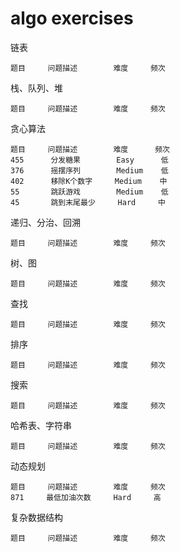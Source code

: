 # algo exercises

链表

    题目     问题描述        难度     频次
    
栈、队列、堆

    题目     问题描述        难度     频次
    
贪心算法
 
    题目     问题描述        难度      频次
    455      分发糖果        Easy      低
    376      摇摆序列        Medium    低
    402      移除K个数字     Medium    中
    55       跳跃游戏        Medium    低
    45       跳到末尾最少     Hard     中
    
递归、分治、回溯

    题目     问题描述        难度     频次

树、图

    题目     问题描述        难度     频次
    
查找 

    题目     问题描述        难度     频次 
    
排序  

    题目     问题描述        难度     频次
    
搜索

    题目     问题描述        难度     频次
    
哈希表、字符串

    题目     问题描述        难度     频次
    
动态规划

    题目     问题描述        难度     频次
    871     最低加油次数     Hard     高
    
复杂数据结构
    
    题目     问题描述        难度     频次